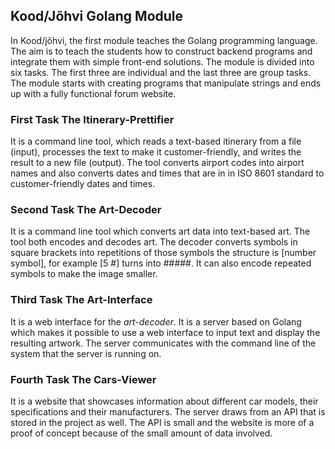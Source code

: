 ## Kood/Jõhvi Golang Module

In Kood/jõhvi, the first module teaches the Golang programming language. The aim is to teach the students how to construct backend programs and integrate them with simple front-end solutions. The module is divided into six tasks. The first three are individual and the last three are group tasks. The module starts with creating programs that manipulate strings and ends up with a fully functional forum website.

### First Task **The Itinerary-Prettifier**

It is a command line tool, which reads a text-based itinerary from a file (input), processes the text to make it customer-friendly, and writes the result to a new file (output). The tool converts airport codes into airport names and also converts dates and times that are in in ISO 8601 standard to customer-friendly dates and times.

### Second Task **The Art-Decoder**

It is a command line tool which converts art data into text-based art. The tool both encodes and decodes art. The decoder converts symbols in square brackets into repetitions of those symbols the structure is [number symbol], for example [5 #] turns into #####. It can also encode repeated symbols to make the image smaller.

### Third Task **The Art-Interface**

It is a web interface for the *art-decoder*. It is a server based on Golang which makes it possible to use a web interface to input text and display the resulting artwork. The server communicates with the command line of the system that the server is running on.

### Fourth Task **The Cars-Viewer**

It is a website that showcases information about different car models, their specifications and their manufacturers. The server draws from an API that is stored in the project as well. The API is small and the website is more of a proof of concept because of the small amount of data involved. 
